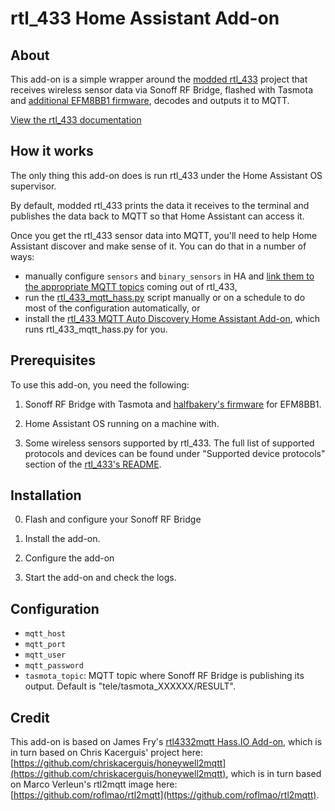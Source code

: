 # rtl_433 Home Assistant Add-on

## About

This add-on is a simple wrapper around the [modded rtl_433](https://github.com/halfbakery/rtl_433/tree/mqtt_rfraw_support) project that receives wireless sensor data via Sonoff RF Bridge, flashed with Tasmota and [additional EFM8BB1 firmware](https://github.com/halfbakery/RF-Bridge-EFM8BB1/tree/rebaked_sniffer), decodes and outputs it to MQTT.

[View the rtl_433 documentation](https://triq.org/rtl_433)

## How it works

The only thing this add-on does is run rtl_433 under the Home Assistant OS supervisor.

By default, modded rtl_433 prints the data it receives to the terminal and publishes the data back to MQTT so that Home Assistant can access it.

Once you get the rtl_433 sensor data into MQTT, you'll need to help Home Assistant discover and make sense of it. You can do that in a number of ways:

  * manually configure `sensors` and `binary_sensors` in HA and [link them to the appropriate MQTT topics](https://www.home-assistant.io/integrations/sensor.mqtt/) coming out of rtl_433,
  * run the [rtl_433_mqtt_hass.py](https://github.com/merbanan/rtl_433/tree/master/examples/rtl_433_mqtt_hass.py) script manually or on a schedule to do most of the configuration automatically, or
  * install the [rtl_433 MQTT Auto Discovery Home Assistant Add-on](https://github.com/pbkhrv/rtl_433-hass-addons/tree/main/rtl_433_mqtt_autodiscovery), which runs rtl_433_mqtt_hass.py for you.

## Prerequisites

 To use this add-on, you need the following:

 1. Sonoff RF Bridge with Tasmota and [halfbakery's firmware](https://github.com/halfbakery/RF-Bridge-EFM8BB1/tree/rebaked_sniffer) for EFM8BB1.

 2. Home Assistant OS running on a machine with.

 3. Some wireless sensors supported by rtl_433. The full list of supported protocols and devices can be found under "Supported device protocols" section of the [rtl_433's README](https://github.com/merbanan/rtl_433/blob/master/README.md).

## Installation

 0. Flash and configure your Sonoff RF Bridge

 1. Install the add-on.

 2. Configure the add-on

 3. Start the add-on and check the logs.

## Configuration

  * `mqtt_host`
  * `mqtt_port`
  * `mqtt_user`
  * `mqtt_password`
  * `tasmota_topic`: MQTT topic where Sonoff RF Bridge is publishing its output. Default is "tele/tasmota_XXXXXX/RESULT".

## Credit

This add-on is based on James Fry's [rtl4332mqtt Hass.IO Add-on](https://github.com/james-fry/hassio-addons/tree/master/rtl4332mqtt), which is in turn based on Chris Kacerguis' project here: [https://github.com/chriskacerguis/honeywell2mqtt](https://github.com/chriskacerguis/honeywell2mqtt), which is in turn based on Marco Verleun's rtl2mqtt image here: [https://github.com/roflmao/rtl2mqtt](https://github.com/roflmao/rtl2mqtt).
